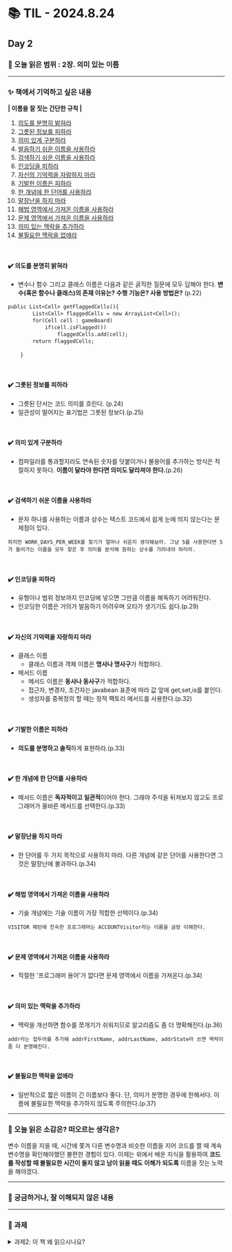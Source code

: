 # 📚 TIL - 2024.8.24

## Day 2

### 🔖 오늘 읽은 범위 : 2장. 의미 있는 이름

---

### ✨ 책에서 기억하고 싶은 내용
**| 이름을 잘 짓는 간단한 규칙 |**<br>
1. [의도를 분명히 밝혀라](#의도를-분명히-밝혀라) <br>
2. [그릇된 정보를 피하라](#그릇된-정보를-피하라) <br>
3. [의미 있게 구분하라](#의미-있게-구분하라) <br>
4. [발음하기 쉬운 이름을 사용하라](#발음하기-쉬운-이름을-사용하라) <br>
5. [검색하기 쉬운 이름을 사용하라](#검색하기-쉬운-이름을-사용하라) <br>
6. [인코딩을 피하라](#인코딩을-피하라) <br>
7. [자신의 기억력을 자랑하지 마라](#자신의-기억력을-자랑하지-마라) <br>
8. [기발한 이름은 피하라](#기발한-이름은-피하라) <br>
9. [한 개념에 한 단어를 사용하라](#한-개념에-한-단어를-사용하라) <br>
10. [말장난을 하지 마라](#말장난을-하지-마라) <br>
11. [해법 영역에서 가져온 이름을 사용하라](#해법-영역에서-가져온-이름을-사용하라)<br>
12. [문제 영역에서 가져온 이름을 사용하라](#문제-영역에서-가져온-이름을-사용하라)<br>
13. [의미 있는 맥락을 추가하라](#의미-있는-맥락을-추가하라) <br>
14. [불필요한 맥락을 없애라](#불필요한-맥락을-없애라) <br>
<br>

#### ✔️ 의도를 분명히 밝혀라
- 변수나 함수 그리고 클래스 이름은 다음과 같은 굵직한 질문에 모두 답해야 한다. **변수(혹은 함수나 클래스)의 존재 이유는? 수행 기능은? 사용 방법은?** (p.22)
```
public List<Cell> getFlaggedCells(){
        List<Cell> flaggedCells = new ArrayList<Cell>();
        for(Cell cell : gameBoard)
            if(cell.isFlagged())
                flaggedCells.add(cell);
        return flaggedCells;

    }
```
<br>

#### ✔️ 그릇된 정보를 피하라
- 그릇된 단서는 코드 의미를 흐린다.
(p.24)
- 일관성이 떨어지는 표기법은 그릇된 정보다.(p.25)
<br>

#### ✔️ 의미 있게 구분하라
- 컴파일러를 통과할지라도 연속된 숫자를 덧붙이거나 불용어를 추가하는 방식은 적절하지 못하다. **이름이 달라야 한다면 의미도 달라져야 한다.**(p.26)
<br>

#### ✔️ 검색하기 쉬운 이름을 사용하라
- 문자 하나를 사용하는 이름과 상수는 텍스트 코드에서 쉽게 눈에 띄지 않는다는 문제점이 있다.
```
하지만 WORK_DAYS_PER_WEEK를 찾기가 얼마나 쉬운지 생각해보라. 그냥 5를 사용한다면 5가 들어가는 이름을 모두 찾은 후 의미를 분석해 원하는 상수를 가려내야 하리라.
```
<br>

#### ✔️ 인코딩을 피하라
- 유형이나 범위 정보까지 인코딩에 넣으면 그만큼 이름을 해독하기 어려워진다.
- 인코딩한 이름은 거의가 발음하기 어려우며 오타가 생기기도 쉽다.(p.29)
<br>

#### ✔️ 자신의 기억력을 자랑하지 마라
- 클래스 이름
    - 클래스 이름과 객체 이름은 **명사나 명사구**가 적합하다.
- 메서드 이름
    - 메서드 이름은 **동사나 동사구**가 적합하다.
    - 접근자, 변경자, 조건자는 javabean 표준에 따라 값 앞에 get,set,is를 붙인다.
    - 생성자를 중복정의 할 때는 정적 팩토리 메서드를 사용한다.(p.32)
<br>

#### ✔️ 기발한 이름은 피하라
- **의도를 분명하고 솔직**하게 표현하라.(p.33)
<br>

#### ✔️ 한 개념에 한 단어를 사용하라
- 메서드 이름은 **독자적이고 일관적**이어야 한다. 그래야 주석을 뒤져보지 않고도 프로그래머가 올바른 메서드를 선택한다.(p.33)
<br>

#### ✔️ 말장난을 하지 마라
- 한 단어를 두 가지 목적으로 사용하지 마라. 다른 개념에 같은 단어를 사용한다면 그것은 말장난에 불과하다.(p.34)
<br>

#### ✔️ 해법 영역에서 가져온 이름을 사용하라
- 기술 개념에는 기술 이름이 가장 적합한 선택이다.(p.34)
```
VISITOR 패턴에 친숙한 프로그래머는 ACCOUNTVisitor라는 이름을 금방 이해한다.
```
<br>

#### ✔️ 문제 영역에서 가져온 이름을 사용하라
- 적절한 '프로그래머 용어'가 없다면 문제 영역에서 이름을 가져온다.(p.34)
<br>

#### ✔️ 의미 있는 맥락을 추가하라
- 맥락을 개선하면 함수를 쪼개기가 쉬워지므로 알고리즘도 좀 더 명확해진다.(p.36)
```
addr라는 접두어를 추가해 addrFirstName, addrLastName, addrState라 쓰면 맥락이 좀 더 분명해진다.
```
<br>

#### ✔️ 불필요한 맥락을 없애라
- 일반적으로 짧은 이름이 긴 이름보다 좋다. 단, 의미가 분명한 경우에 한해서다. 이름에 불필요한 맥락을 추가하지 않도록 주의한다.(p.37)
---
### 💭 오늘 읽은 소감은? 떠오르는 생각은?

변수 이름을 지을 때, 시간에 쫓겨 다른 변수명과 비슷한 이름을 지어 코드를 짤 때 계속 변수명을 확인해야했던 불편한 경험이 있다. 이제는 위에서 배운 지식을 활용하여 **코드를 작성할 때 불필요한 시간이 들지 않고 남이 읽을 때도 이해가 되도록** 이름을 짓는 노력을 해야겠다.

---

### 🔎 궁금하거나, 잘 이해되지 않은 내용

---
### 📣 과제
<details>
    <summary>
        과제2: 이 책 왜 읽으시나요?
    </summary>
    <img src="./img/why_read_book.png"> 
</details>
